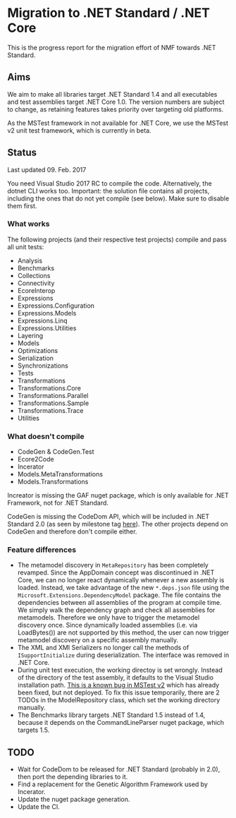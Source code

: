 # Migration to .NET Standard / .NET Core

This is the progress report for the migration effort of NMF towards .NET Standard.

## Aims

We aim to make all libraries target .NET Standard 1.4 and all executables and test assemblies target .NET Core 1.0. The version numbers are subject to change, as retaining features takes priority over targeting old platforms.

As the MSTest framework in not available for .NET Core, we use the MSTest v2 unit test framework, which is currently in beta.

## Status

Last updated 09. Feb. 2017

You need Visual Studio 2017 RC to compile the code. Alternatively, the dotnet CLI works too. Important: the solution file contains all projects, including the ones that do not yet compile (see below). Make sure to disable them first.

### What works

The following projects (and their respective test projects) compile and pass all unit tests:

* Analysis
* Benchmarks
* Collections
* Connectivity
* EcoreInterop
* Expressions
* Expressions.Configuration
* Expressions.Models
* Expressions.Linq
* Expressions.Utilities
* Layering
* Models
* Optimizations
* Serialization
* Synchronizations
* Tests
* Transformations
* Transformations.Core
* Transformations.Parallel
* Transformations.Sample
* Transformations.Trace
* Utilities

### What doesn't compile

* CodeGen & CodeGen.Test
* Ecore2Code
* Incerator
* Models.MetaTransformations
* Models.Transformations

Increator is missing the GAF nuget package, which is only available for .NET Framework, not for .NET Standard.

CodeGen is missing the CodeDom API, which will be included in .NET Standard 2.0 (as seen by milestone tag [here](https://github.com/dotnet/corefx/issues?utf8=%E2%9C%93&q=label%3Aarea-System.CodeDom%20)). The other projects depend on CodeGen and therefore don't compile either.

### Feature differences

* The metamodel discovery in `MetaRepository` has been completely revamped. Since the AppDomain concept was discontinued in .NET Core, we can no longer react dynamically whenever a new assembly is loaded. Instead, we take advantage of the new `*.deps.json` file using the `Microsoft.Extensions.DependencyModel` package. The file contains the dependencies between all assemblies of the program at compile time. We simply walk the dependency graph and check all assemblies for metamodels. Therefore we only have to trigger the metamodel discovery once. Since dynamically loaded assemblies (i.e. via LoadBytes()) are not supported by this method, the user can now trigger metamodel discovery on a specific assembly manually.
* The XML and XMI Serializers no longer call the methods of `ISupportInitialize` during deserialization. The interface was removed in .NET Core.
* During unit test execution, the working directoy is set wrongly. Instead of the directory of the test assembly, it defaults to the Visual Studio installation path. [This is a known bug in MSTest v2](https://github.com/Microsoft/vstest/issues/311) which has already been fixed, but not deployed. To fix this issue temporarily, there are 2 TODOs in the ModelRepository class, which set the working directory manually.
* The Benchmarks library targets .NET Standard 1.5 instead of 1.4, because it depends on the CommandLineParser nuget package, which targets 1.5.

## TODO

* Wait for CodeDom to be released for .NET Standard (probably in 2.0), then port the depending libraries to it.
* Find a replacement for the Genetic Algorithm Framework used by Incerator.
* Update the nuget package generation.
* Update the CI.
